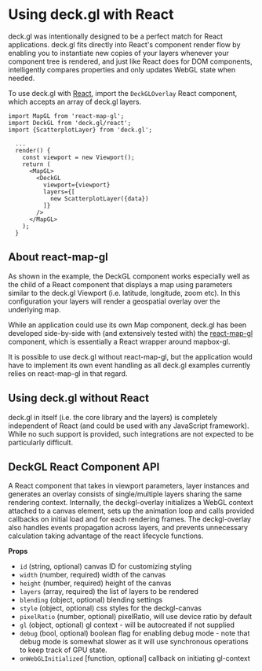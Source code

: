 # Using deck.gl with React

deck.gl was intentionally designed to be a perfect match for React
applications. deck.gl fits directly into React's component render flow by
enabling you to instantiate new copies of your layers whenever your
component tree is rendered, and just like React does for DOM components,
intelligently compares properties and only updates WebGL state when needed.

To use deck.gl with [React](https://facebook.github.io/react/),
import the `DeckGLOverlay` React component, which accepts an array of deck.gl
layers.


```
import MapGL from 'react-map-gl';
import DeckGL from 'deck.gl/react';
import {ScatterplotLayer} from 'deck.gl';

  ...
  render() {
    const viewport = new Viewport();
    return (
      <MapGL>
        <DeckGL
          viewport={viewport}
          layers={[
            new ScatterplotLayer({data})
          ]}
        />
      </MapGL>
    );
  }

```

## About react-map-gl

As shown in the example, the DeckGL component works especially well as
the child of a React component that displays a map using parameters similar
to the deck.gl Viewport (i.e. latitude, longitude, zoom etc). In this
configuration your layers will render a geospatial overlay over the underlying
map.

While an application could use its own Map component,
deck.gl has been developed side-by-side with (and extensively tested with)
the [react-map-gl](https://uber.github.io/react-map-gl/#/) component,
which is essentially a React wrapper around mapbox-gl.

It is possible to use deck.gl without react-map-gl, but the application
would have to implement its own event handling as all deck.gl examples
currently relies on react-map-gl in that regard.


## Using deck.gl without React

deck.gl in itself (i.e. the core library and the layers) is
completely independent of React (and could be used with any JavaScript
framework). While no such support is provided, such integrations are not
expected to be particularly difficult.


## DeckGL React Component API

A React component that takes in viewport parameters, layer instances and
generates an overlay consists of single/multiple layers sharing the same
rendering context. Internally, the deckgl-overlay initializes a WebGL context
attached to a canvas element, sets up the animation loop and calls provided
callbacks on initial load and for each rendering frames. The deckgl-overlay
also handles events propagation across layers, and prevents unnecessary
calculation taking advantage of the react lifecycle functions.

**Props**
* `id` (string, optional) canvas ID for customizing styling
* `width` (number, required) width of the canvas
* `height` (number, required) height of the canvas
* `layers` (array, required) the list of layers to be rendered
* `blending` (object, optional) blending settings
* `style` (object, optional) css styles for the deckgl-canvas
* `pixelRatio` (number, optional) pixelRatio, will use device ratio by default
* `gl` (object, optional) gl context - will be autocreated if not supplied
* `debug` (bool, optional) boolean flag for enabling debug mode -
   note that debug mode is somewhat slower as it will use synchronous
   operations to keep track of GPU state.
* `onWebGLInitialized` [function, optional] callback on initiating gl-context

